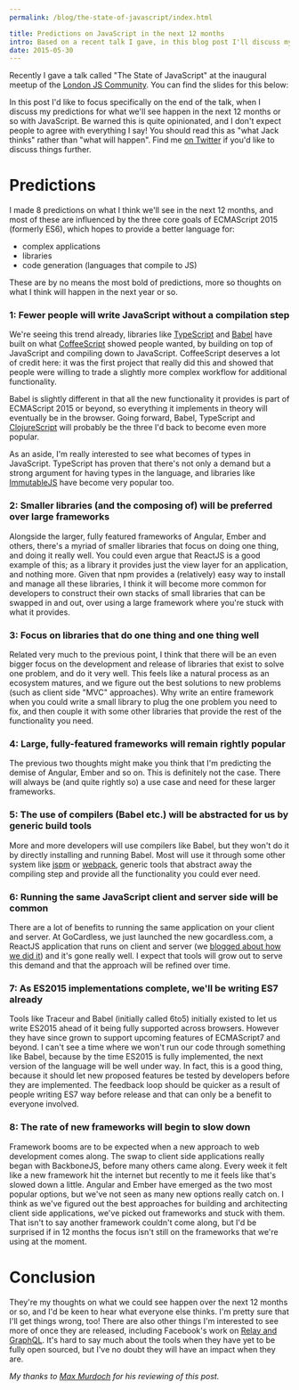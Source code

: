 ```yaml
---
permalink: /blog/the-state-of-javascript/index.html

title: Predictions on JavaScript in the next 12 months
intro: Based on a recent talk I gave, in this blog post I'll discuss my thoughts on the current state of JS and what we might see over the next 12 months.
date: 2015-05-30
---
```


Recently I gave a talk called "The State of JavaScript" at the inaugural meetup
of the [London JS Community](https://twitter.com/london_js). You
can find the slides for this below:

<script async class="speakerdeck-embed" data-id="d15b87038dbc468ba94e31d0fef5118f" data-ratio="1.33333333333333" src="//speakerdeck.com/assets/embed.js"></script>

In this post I'd like to focus specifically on the end of the talk, when I
discuss my predictions for what we'll see happen in the next 12 months or so
with JavaScript. Be warned this is quite opinionated, and I don't expect people to
agree with everything I say! You should read this as "what Jack thinks" rather
than "what will happen". Find me [on Twitter](http://twitter.com/Jack_Franklin)
if you'd like to discuss things further.

# Predictions

I made 8 predictions on what I think we'll see in the next 12 months, and most
of these are influenced by the three core goals of ECMAScript 2015 (formerly
ES6), which hopes
to provide a better language for:

* complex applications
* libraries
* code generation (languages that compile to JS)

These are by no means the most bold of predictions, more so thoughts on what I
think will happen in the next year or so.

### 1: Fewer people will write JavaScript without a compilation step

We're seeing this trend already, libraries like
[TypeScript](http://www.typescriptlang.org/) and [Babel](http://babeljs.io/)
have built on what [CoffeeScript](http://coffeescript.org/) showed people
wanted, by building on top of JavaScript and compiling down to JavaScript.
CoffeeScript deserves a lot of credit here: it was the first project that really
did this and showed that people were willing to trade a slightly more complex
workflow for additional functionality.

Babel is slightly different in that all the new functionality it provides is
part of ECMAScript 2015 or beyond, so everything it implements in theory
will eventually be in the browser. Going forward, Babel, TypeScript and
[ClojureScript](https://github.com/clojure/clojurescript) will probably be the
three I'd back to become even more popular.

As an aside, I'm really interested to see what becomes of types in JavaScript.
TypeScript has proven that there's not only a demand but a strong argument for
having types in the language, and libraries like
[ImmutableJS](https://facebook.github.io/immutable-js/) have become very popular
too.

### 2: Smaller libraries (and the composing of) will be preferred over large frameworks

Alongside the larger, fully featured frameworks of Angular, Ember and others,
there's a myriad of smaller libraries that focus on doing one thing, and doing
it really well. You could even argue that ReactJS is a good example of this; as
a library it provides just the view layer for an application, and nothing more.
Given that npm provides a (relatively) easy way to install and manage all these
libraries, I think it will become more common for developers to construct their
own stacks of small libraries that can be swapped in and out, over using a large
framework where you're stuck with what it provides.

### 3: Focus on libraries that do one thing and one thing well

Related very much to the previous point, I think that there will be an even
bigger focus on the development and release of libraries that exist to solve one
problem, and do it very well. This feels like a natural process as an ecosystem
matures, and we figure out the best solutions to new problems (such as client
side "MVC" approaches). Why write an entire framework when you could write a
small library to plug the one problem you need to fix, and then couple it with
some other libraries that provide the rest of the functionality you need.

### 4: Large, fully-featured frameworks will remain rightly popular

The previous two thoughts might make you think that I'm predicting the demise of
Angular, Ember and so on. This is definitely not the case. There will always be
(and quite rightly so) a use case and need for these larger frameworks.

### 5: The use of compilers (Babel etc.) will be abstracted for us by generic build tools

More and more developers will use compilers like Babel, but they won't do it by
directly installing and running Babel. Most will use it through some other
system like [jspm](http://jspm.io) or [webpack](http://webpack.github.io/),
generic tools that abstract away the compiling step and provide all the
functionality you could ever need.

### 6: Running the same JavaScript client and server side will be common

There are a lot of benefits to running the same application on your client and
server. At GoCardless, we just launched the new gocardless.com, a ReactJS
application that runs on client and server (we [blogged about how we did
it](https://gocardless.com/blog/how-we-built-the-new-gocardless.com/)) and it's
gone really well. I expect that tools will grow out to serve this demand and
that the approach will be refined over time.

### 7: As ES2015 implementations complete, we'll be writing ES7 already

Tools like Traceur and Babel (initially called 6to5) initially existed to let us
write ES2015 ahead of it being fully supported across browsers. However they
have since grown to support upcoming features of ECMAScript7 and beyond. I can't
see a time where we won't run our code through something like Babel, because by
the time ES2015 is fully implemented, the next version of the language will be
well under way. In fact, this is a good thing, because it should let new proposed
features be tested by developers before they are implemented. The feedback loop
should be quicker as a result of people writing ES7 way before release and that
can only be a benefit to everyone involved.

### 8: The rate of new frameworks will begin to slow down

Framework booms are to be expected when a new approach to web development comes
along. The swap to client side applications really began with BackboneJS, before
many others came along. Every week it felt like a new framework hit the internet
but recently to me it feels like that's slowed down a little. Angular and Ember
have emerged as the two most popular options, but we've not seen as many new
options really catch on. I think as we've figured out the best approaches for
building and architecting client side applications, we've picked out frameworks
and stuck with them. That isn't to say another framework couldn't come along, but
I'd be surprised if in 12 months the focus isn't still on the frameworks that
we're using at the moment.

# Conclusion

They're my thoughts on what we could see happen over the next 12 months or so,
and I'd be keen to hear what everyone else thinks. I'm pretty sure that I'll get
things wrong, too! There are also other things I'm interested to see more of
once they are released, including Facebook's work on [Relay and
GraphQL](http://facebook.github.io/react/blog/2015/02/20/introducing-relay-and-graphql.html).
It's hard to say much about the tools when they have yet to be fully open
sourced, but I've no doubt they will have an impact when they are.

_My thanks to [Max Murdoch](https://twitter.com/maxalfiemurdoch) for his
reviewing of this post._
